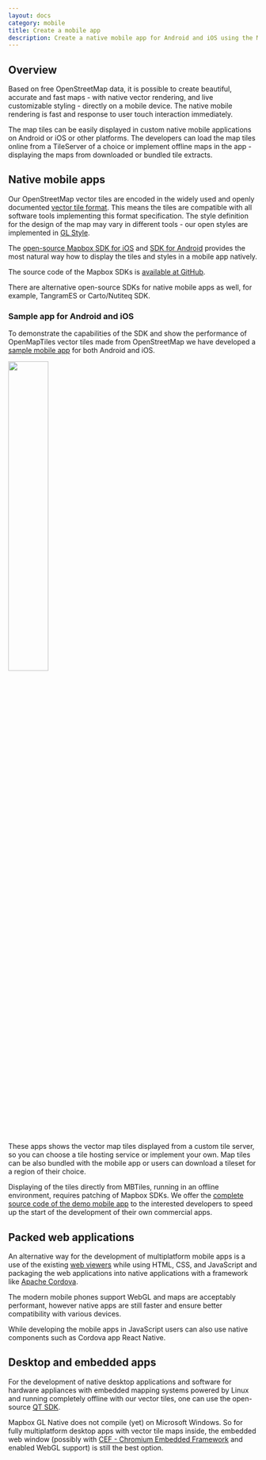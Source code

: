 ```yaml
---
layout: docs
category: mobile
title: Create a mobile app
description: Create a native mobile app for Android and iOS using the MapLibre SDK.
---
```


## Overview

Based on free OpenStreetMap data, it is possible to create beautiful, accurate and fast maps - with native vector rendering, and live customizable styling - directly on a mobile device. The native mobile rendering is fast and response to user touch interaction immediately.

The map tiles can be easily displayed in custom native mobile applications on Android or iOS or other platforms. The developers can load the map tiles online from a TileServer of a choice or implement offline maps in the app - displaying the maps from downloaded or bundled tile extracts.

## Native mobile apps

Our OpenStreetMap vector tiles are encoded in the widely used and openly documented [vector tile format](https://github.com/mapbox/vector-tile-spec). This means the tiles are compatible with all software tools implementing this format specification. The style definition for the design of the map may vary in different tools - our open styles are implemented in [GL Style](https://www.mapbox.com/mapbox-gl-js/style-spec/).

The [open-source Mapbox SDK for iOS](https://www.mapbox.com/ios-sdk/) and [SDK for Android](https://www.mapbox.com/android-sdk/) provides the most natural way how to display the tiles and styles in a mobile app natively.

The source code of the Mapbox SDKs is [available at GitHub](https://github.com/mapbox/mapbox-gl-native).

There are alternative open-source SDKs for native mobile apps as well, for example, TangramES or Carto/Nutiteq SDK.

### Sample app for Android and iOS

To demonstrate the capabilities of the SDK and show the performance of OpenMapTiles vector tiles made from OpenStreetMap we have developed a [sample mobile app](/mobile) for both Android and iOS.

[<img src='/img/mobile/banner_1.png' style="width:40%;"/>](/mobile)

These apps shows the vector map tiles displayed from a custom tile server, so you can choose a tile hosting service or implement your own. Map tiles can be also bundled with the mobile app or users can download a tileset for a region of their choice.

Displaying of the tiles directly from MBTiles, running in an offline environment, requires patching of Mapbox SDKs. We offer the [complete source code of the demo mobile app](https://openmaptiles.org/mobile-app/) to the interested developers to speed up the start of the development of their own commercial apps.

## Packed web applications

An alternative way for the development of multiplatform mobile apps is a use of the existing [web viewers](/viewers/) while using HTML, CSS, and JavaScript and packaging the web applications into native applications with a framework like [Apache Cordova](https://cordova.apache.org/).

The modern mobile phones support WebGL and maps are acceptably performant, however native apps are still faster and ensure better compatibility with various devices.

While developing the mobile apps in JavaScript users can also use native components such as Cordova app React Native.

## Desktop and embedded apps

For the development of native desktop applications and software for hardware appliances with embedded mapping systems powered by Linux and running completely offline with our vector tiles, one can use the open-source [QT SDK](https://github.com/mapbox/mapbox-gl-native/tree/master/platform/qt).

Mapbox GL Native does not compile (yet) on Microsoft Windows. So for fully multiplatform desktop apps with vector tile maps inside, the embedded web window (possibly with [CEF - Chromium Embedded Framework](https://bitbucket.org/chromiumembedded/cef) and enabled WebGL support) is still the best option.
